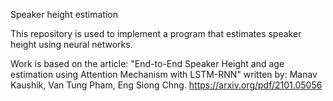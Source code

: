Speaker height estimation

This repository is used to implement a program that estimates speaker height using neural networks.

Work is based on the article: "End-to-End Speaker Height and age estimation using Attention Mechanism with LSTM-RNN" written by: Manav Kaushik, Van Tung Pham, Eng Siong Chng.
https://arxiv.org/pdf/2101.05056

